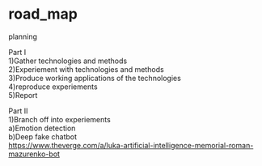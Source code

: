 # road_map
planning

Part I  
1)Gather technologies and methods   
2)Experiement with technologies and methods  
3)Produce working applications of the technologies  
4)reproduce experiements  
5)Report  
  
Part II  
1)Branch off into experiements  
  a)Emotion detection  
  b)Deep fake chatbot  
    https://www.theverge.com/a/luka-artificial-intelligence-memorial-roman-mazurenko-bot
